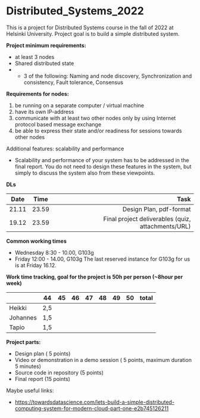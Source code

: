 # Distributed_Systems_2022

This is a project for Distributed Systems course in the fall of 2022 at Helsinki University.
Project goal is to build a simple distributed system.

__Project minimum requirements:__
* at least 3 nodes
* Shared distributed state 
* + 3 of the following: Naming and node discovery, Synchronization and consistency, Fault tolerance, Consensus

__Requirements for nodes:__
1. be running on a separate computer / virtual machine
2. have its own IP-address
3. communicate with at least two other nodes only by using Internet protocol based message exchange
4. be able to express their state and/or readiness for sessions towards other nodes

Additional features: scalability and performance
* Scalability and performance of your system has to be addressed in the final report. You do not need to
  design these features in the system, but simply to discuss the system also from these viewpoints.

 
__DLs__

|Date  | Time  | Task                                              |
|------|:-----:|--------------------------------------------------:|
|21.11 | 23.59 | Design Plan, pdf-format                           |
|19.12 | 23.59 | Final project deliverables (quiz, attachments/URL)|



__Common working times__
* Wednesday 8:30 - 10.00, G103g
* Friday 12:00 - 14.00, G103g
The last reserved instance for G103g for us is at Friday 16.12.


__Work time tracking, goal for the project is 50h per person (~8hour per week)__

|         | 44   | 45 | 46 | 47 | 48 | 49 | 50 | total |
|---------|:----:|:--:|:--:|:--:|:--:|:--:|:--:|------:|
|Heikki   |  2,5 |    |    |    |    |    |    |       |
|Johannes |  1,5 |    |    |    |    |    |    |       |
|Tapio    |  1,5 |    |    |    |    |    |    |       |

__Project parts:__
* Design plan ( 5 points)
* Video or demonstration in a demo session ( 5 points, maximum duration 5 minutes)
* Source code in repository (5 points)
* Final report (15 points)

Maybe useful links:
* https://towardsdatascience.com/lets-build-a-simple-distributed-computing-system-for-modern-cloud-part-one-e2b745126211
